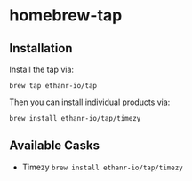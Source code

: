 # homebrew-tap

## Installation

Install the tap via:

    brew tap ethanr-io/tap

Then you can install individual products via:

    brew install ethanr-io/tap/timezy

## Available Casks

* Timezy `brew install ethanr-io/tap/timezy`